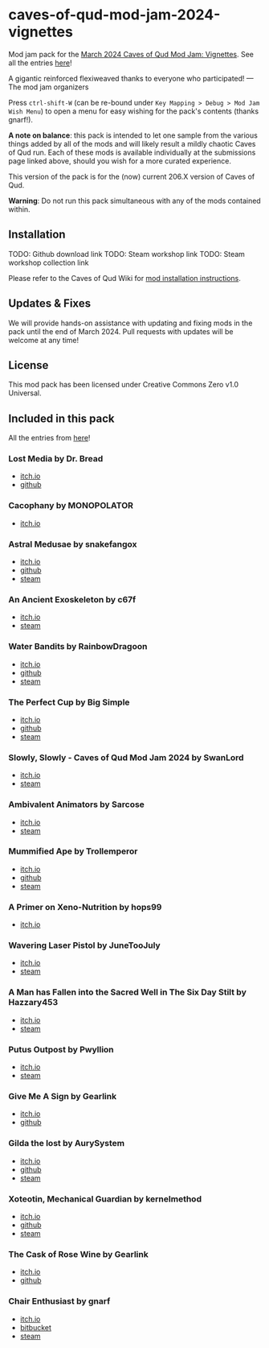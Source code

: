 # caves-of-qud-mod-jam-2024-vignettes
Mod jam pack for the [March 2024 Caves of Qud Mod Jam: Vignettes](https://itch.io/jam/caves-of-qud-modding-jam-2). See all the entries [here](https://itch.io/jam/caves-of-qud-modding-jam-2/entries)!

A gigantic reinforced flexiweaved thanks to everyone who participated! — The mod jam organizers

Press `ctrl-shift-W` (can be re-bound under `Key Mapping > Debug > Mod Jam Wish Menu`) to open a menu for easy wishing for the pack's contents (thanks gnarf!).

**A note on balance**: this pack is intended to let one sample from the various things added by all of the mods and will likely result a mildly chaotic Caves of Qud run. Each of these mods is available individually at the submissions page linked above, should you wish for a more curated experience.

This version of the pack is for the (now) current 206.X version of Caves of Qud.

**Warning**: Do not run this pack simultaneous with any of the mods contained within.

## Installation

TODO: Github download link
TODO: Steam workshop link
TODO: Steam workshop collection link

Please refer to the Caves of Qud Wiki for [mod installation instructions](https://wiki.cavesofqud.com/wiki/Modding:Installing_a_mod).

## Updates & Fixes

We will provide hands-on assistance with updating and fixing mods in the pack until the end of March 2024. Pull requests with updates will be welcome at any time!

## License

This mod pack has been licensed under Creative Commons Zero v1.0 Universal.

## Included in this pack

All the entries from [here](https://itch.io/jam/caves-of-qud-modding-jam-2/entries)!

### Lost Media by Dr. Bread
* [itch.io](https://dr-bread.itch.io/caves-of-qud-vignettes-entry-lost-media)
* [github](https://github.com/Dr-Bread/Lost-Media)

### Cacophany by MONOPOLATOR
* [itch.io](https://monopolator.itch.io/cacophany)

### Astral Medusae by snakefangox
* [itch.io](https://snakefangox.itch.io/astral-medusae)
* [github](https://github.com/snakefangox/astral-medusae)
* [steam](https://steamcommunity.com/sharedfiles/filedetails/?id=3198069446)

### An Ancient Exoskeleton by c67f
* [itch.io](https://c67f.itch.io/an-ancient-exoskeleton)
* [steam](https://steamcommunity.com/sharedfiles/filedetails/?id=3197970638)

### Water Bandits by RainbowDragoon
* [itch.io](https://rainbowdragoon.itch.io/water-bandits)
* [github](https://github.com/RainbowDragoon/CavesofQud-Rainbow-Mods/tree/main/Water-Bandits)
* [steam](https://steamcommunity.com/sharedfiles/filedetails/?id=3197952080)

### The Perfect Cup by Big Simple
* [itch.io](https://b0xman.itch.io/the-perfect-cup)
* [github](https://github.com/b0xman/qud-the-perfect-cup)
* [steam](https://steamcommunity.com/sharedfiles/filedetails/?id=3197836622)

### Slowly, Slowly - Caves of Qud Mod Jam 2024 by SwanLord
* [itch.io](https://swanlord.itch.io/slowly-slowly)
* [steam](https://steamcommunity.com/sharedfiles/filedetails/?id=3197975573)

### Ambivalent Animators by Sarcose
* [itch.io](https://sarcose.itch.io/ambivalent-animators)
* [steam](https://steamcommunity.com/sharedfiles/filedetails/?id=3197696691)

### Mummified Ape by Trollemperor
* [itch.io](https://trollemperor.itch.io/mummified-ape)
* [github](https://github.com/CrabEmperor/Vignettes2024)
* [steam](https://steamcommunity.com/workshop/filedetails/?id=3197002884)

### A Primer on Xeno-Nutrition by hops99
* [itch.io](https://hops99.itch.io/xenonutrition-qud-mod)

### Wavering Laser Pistol by JuneTooJuly
* [itch.io](https://junetoojuly.itch.io/wavering-laser-pistol)
* [steam](https://steamcommunity.com/sharedfiles/filedetails/?id=3196581135)

### A Man has Fallen into the Sacred Well in The Six Day Stilt by Hazzary453
* [itch.io](https://hazzary453.itch.io/a-man-has-fallen-into-the-sacred-well-in-the-six-day-stilt)
* [steam](https://steamcommunity.com/sharedfiles/filedetails/?id=3196529738)

### Putus Outpost by Pwyllion
* [itch.io](https://pwyllion.itch.io/putus-outpost)
* [steam](https://steamcommunity.com/sharedfiles/filedetails/?id=3196416503&searchtext=outpost)

### Give Me A Sign by Gearlink
* [itch.io](https://gearlink.itch.io/give-me-a-sign)
* [github](https://github.com/Gearlink0/GiveMeASign)

### Gilda the lost by AurySystem
* [itch.io](https://aurysystem.itch.io/wreckedmecha)
* [github](https://github.com/AurySystem/vignittejam2024mods)
* [steam](https://steamcommunity.com/sharedfiles/filedetails/?id=3196054903)

### Xoteotin, Mechanical Guardian by kernelmethod
* [itch.io](https://kernelmethod.itch.io/xoteotin-mechanical-guardian)
* [github](https://github.com/kernelmethod/Vignettes2024)
* [steam](https://steamcommunity.com/sharedfiles/filedetails/?id=3195300330)

### The Cask of Rose Wine by Gearlink
* [itch.io](https://gearlink.itch.io/the-cask-of-rose-wine)
* [github](https://github.com/Gearlink0/CaskOfRoseWine)

### Chair Enthusiast by gnarf
* [itch.io](https://gnarf37.itch.io/chair-enthusiast)
* [bitbucket](https://bitbucket.org/gnarf37/qud-chair-enthusiast/src/main/)
* [steam](https://steamcommunity.com/sharedfiles/filedetails/?id=3185807934&searchtext=)